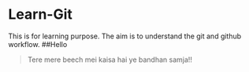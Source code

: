 # Learn-Git
This is for learning purpose.
The aim is to understand the git and github workflow.
##Hello
>Tere mere beech mei kaisa hai ye bandhan samja!!
